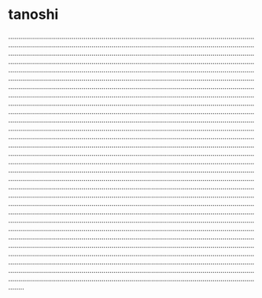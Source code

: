 # tanoshi
................................................................................................................................................................................................................................................................................................................................................................................................................................................................................................................................................................................................................................................................................................................................................................................................................................................................................................................................................................................................................................................................................................................................................................................................................................................................................................................................................................................................................................................................................................................................................................................................................................................................................................................................................................................................................................................................................................................................................................................................................................................................................................................................................................................................................................................................................................................................................................................................................................................................................................................................................................................................................................................................................................................................................................................................................................................................................................................................................................................................................................................................................................................................................................................................................................................................................................................................................................................................................................................................................................................................................................................................................................................................................................................................................................................................................................................................................